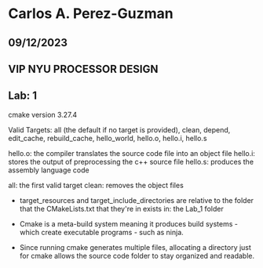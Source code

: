 # Carlos A. Perez-Guzman
## 09/12/2023
## VIP NYU PROCESSOR DESIGN
## Lab: 1

cmake version 3.27.4

Valid Targets: all (the default if no target is provided), clean, depend, edit_cache, rebuild_cache, hello_world, hello.o, hello.i, hello.s

hello.o: the compiler translates the source code file into an object file
hello.i: stores the output of preprocessing the c++ source file
hello.s: produces the assembly language code

all: the first valid target
clean: removes the object files

* target_resources and target_include_directories are relative to the folder that the CMakeLists.txt that they're in exists in: the Lab_1 folder

* Cmake is a meta-build system meaning it produces build systems - which create executable programs - such as ninja.

* Since running cmake generates multiple files, allocating a directory just for cmake allows the source code folder to stay organized and readable.
